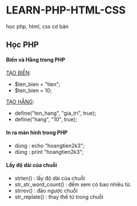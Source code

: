 # LEARN-PHP-HTML-CSS
học php, html, css cơ bản 


## Học PHP

#### Biến và Hằng trong PHP

[TẠO BIẾN]():
- $ten_bien = "tien";
- $ten_bien = 10;

[TẠO HẰNG]():
- define("ten_hang", "gia_tri", true);
- define("hang", "10", true);

#### In ra màn hình trong PHP
- dùng : echo "hoangtien2k3";
- dùng : print "hoangtien2k3";

#### Lấy độ dài của chuỗi
- strlen() : lấy độ dài của chuỗi
- str_str_word_count() : đếm xem có bao nhiêu từ.
- strrev() : đảo ngược chuỗi
- str_replate() : thay thế từ trong chuỗi



